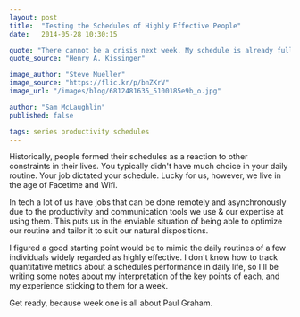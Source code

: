 ```yaml
---
layout: post
title:  "Testing the Schedules of Highly Effective People"
date:   2014-05-28 10:30:15

quote: "There cannot be a crisis next week. My schedule is already full."
quote_source: "Henry A. Kissinger"

image_author: "Steve Mueller"
image_source: "https://flic.kr/p/bnZKrV"
image_url: "/images/blog/6812481635_5100185e9b_o.jpg"

author: "Sam McLaughlin"
published: false

tags: series productivity schedules
---
```


Historically, people formed their schedules as a reaction to other constraints in their lives. You typically didn't have much choice in your daily routine. Your job dictated your schedule. Lucky for us, however, we live in the age of Facetime and Wifi. 

In tech a lot of us have jobs that can be done remotely and asynchronously due to the productivity and communication tools we use & our expertise at using them. This puts us in the enviable situation of being able to optimize our routine and tailor it to suit our natural dispositions.

I figured a good starting point would be to mimic the daily routines of a few individuals widely regarded as highly effective. I don't know how to track quantitative metrics about a schedules performance in daily life, so I'll be writing some notes about my interpretation of the key points of each, and my experience sticking to them for a week.

Get ready, because week one is all about Paul Graham.
